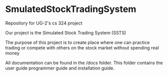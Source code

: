 SmulatedStockTradingSystem
==========================

Repository for UG-2's cs 324 project

Our project is the Simulated Stock Trading System (SSTS)

The purpose of this project is to create place where one can practice trading
or compete with others on the stock market without spending real money

All documentation can be found in the /docs folder. This folder contains the user guide
programmer guide and installation guide.
